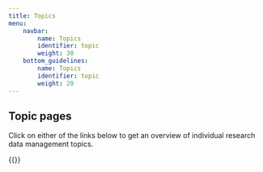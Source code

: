 ```yaml
---
title: Topics
menu:
    navbar:
        name: Topics
        identifier: topic
        weight: 30
    bottom_guidelines:
        name: Topics
        identifier: topic
        weight: 20
---
```


## Topic pages

Click on either of the links below to get an overview of individual research data management topics.

{{<display-topics >}}

<!--### Human data pages
 I imagine that we might want to gather some of these pages into a single one, with subheadings instead?

* [Human data legal references](/topic/human-data-legal-ref)
* [Human data (PI)](/topic/human-data-PI.md)
* [Human data (bioinformatician)](/topic/human-data-bioinformatician)
* [Data Protection Officer](/topic/data-protection-officer)
* [General processing agreements](/topic/general-processing-agreements)
* [Sensitive data](/topic/sensitive-data)

-->

